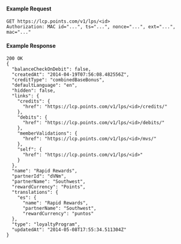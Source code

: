 #### Example Request

    GET https://lcp.points.com/v1/lps/<id>
    Authorization: MAC id="...", ts="...", nonce="...", ext="...", mac="..."

#### Example Response

    200 OK
    {
      "balanceCheckOnDebit": false,
      "createdAt": "2014-04-19T07:56:08.482556Z",
      "creditType": "combinedBaseBonus",
      "defaultLanguage": "en",
      "hidden": false,
      "links": {
        "credits": {
          "href": "https://lcp.points.com/v1/lps/<id>/credits/"
        },
        "debits": {
          "href": "https://lcp.points.com/v1/lps/<id>/debits/"
        },
        "memberValidations": {
          "href": "https://lcp.points.com/v1/lps/<id>/mvs/"
        },
        "self": {
          "href": "https://lcp.points.com/v1/lps/<id>"
        }
      },
      "name": "Rapid Rewards",
      "partnerId": "dVNm",
      "partnerName": "Southwest",
      "rewardCurrency": "Points",
      "translations": {
        "es": {
          "name": "Rapid Rewards",
          "partnerName": "Southwest",
          "rewardCurrency": "puntos"
      },
      "type": "loyaltyProgram",
      "updatedAt": "2014-05-08T17:55:34.511304Z"
    }




